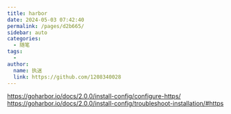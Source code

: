 ```yaml
---
title: harbor
date: 2024-05-03 07:42:40
permalink: /pages/d2b665/
sidebar: auto
categories:
  - 随笔
tags:
  - 
author: 
  name: 执迷
  link: https://github.com/1208340028
---
```

https://goharbor.io/docs/2.0.0/install-config/configure-https/
https://goharbor.io/docs/2.0.0/install-config/troubleshoot-installation/#https